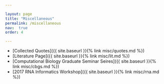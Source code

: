 ```yaml
---

layout: page
title: "Miscellaneous"
permalink: /miscellaneous
nav:  true
order: 4

---
```


* [Collected Quotes]({{ site.baseurl  }}{% link misc/quotes.md %})
* [Literature Page]({{ site.baseurl  }}{% link misc/lit.md %})
* [Computational Biology Graduate Seminar Seires]({{ site.baseurl  }}{% link misc/cbgs.md %})
* [2017 RNA Informatics Workshop]({{ site.baseurl  }}{% link misc/rna.md %})
